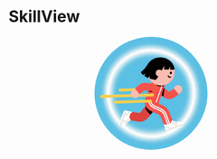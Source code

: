 # SkillView

<!-- 圆形遮罩容器，超出圆形的部分会被隐藏 -->
<div style="
  width: 200px;  /* 图标宽度 */
  height: 200px; /* 图标高度 */
  border-radius: 50%; /* 关键：将方形容器变成圆形 */
  overflow: hidden; /* 隐藏圆形外的内容 */
  margin: 0 auto; /* 居中显示（可选） */
">
  <!-- 放入需要被遮罩的图片 -->
  <img src="images/skill4.png" alt="技能图标" style="
    width: 100%;
    height: 100%;
    object-fit: cover; /* 保持图片比例，填满圆形 */
  ">
</div>
